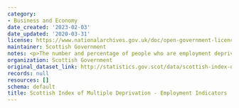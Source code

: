 ```yaml
---
category:
- Business and Economy
date_created: '2023-02-03'
date_updated: '2020-03-31'
license: https://www.nationalarchives.gov.uk/doc/open-government-licence/version/3/
maintainer: Scottish Government
notes: <p>The number and percentage of people who are employment deprived</p>
organization: Scottish Government
original_dataset_link: http://statistics.gov.scot/data/scottish-index-of-multiple-deprivation---employment-indicators
records: null
resources: []
schema: default
title: Scottish Index of Multiple Deprivation - Employment Indicators
---
```

